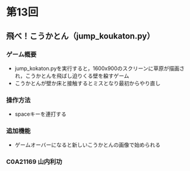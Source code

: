 # 第13回

## 飛べ！こうかとん（jump_koukaton.py）
### ゲーム概要
- jump_kokaton.pyを実行すると，1600x900のスクリーンに草原が描画され，こうかとんを飛ばし迫りくる壁を躱すゲーム
- こうかとんが壁か床と接触するとミスとなり最初からやり直し
### 操作方法
- spaceキーを連打する
### 追加機能
- ゲームオーバーになると新しいこうかとんの画像で始められる
### C0A21169 山内利功